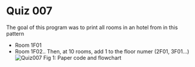# Quiz 007
The goal of this program was to print all rooms in an hotel from in this pattern
- Room 1F01
- Room 1F02..
Then, at 10 rooms, add 1 to the floor numer (2F01, 3F01...)
![Quiz007](https://github.com/Amine-Itani/Unit-1/assets/123438294/4f8b2d75-83f0-4dfe-ab66-e54bb123d515)
Fig 1: Paper code and flowchart

